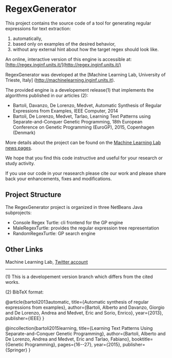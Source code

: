 # RegexGenerator

This project contains the source code of a tool for generating regular expressions for text extraction:

1. automatically,
2. based only on examples of the desired behavior,
3. without any external hint about how the target regex should look like.

An online, interactive version of this engine is accessible at: [http://regex.inginf.units.it/](http://regex.inginf.units.it/)

RegexGenerator was developed at the [Machine Learning Lab, University of Trieste, Italy] (http://machinelearning.inginf.units.it).

The provided engine is a developement release(1) that implements the algorithms published in our articles (2):

* Bartoli, Davanzo, De Lorenzo, Medvet, Automatic Synthesis of Regular Expressions from Examples, IEEE Computer, 2014
* Bartoli, De Lorenzo, Medvet, Tarlao, Learning Text Patterns using Separate-and-Conquer Genetic Programming, 18th European Conference on Genetic Programming (EuroGP), 2015, Copenhagen (Denmark)

More details about the project can be found on the [Machine Learning Lab news pages](http://machinelearning.inginf.units.it/news/newregexgeneratortoolonline).

We hope that you find this code instructive and useful for your research or study activity.

If you use our code in your reasearch please cite our work and please share back your enhancements, fixes and 
modifications.

## Project Structure

The RegexGenerator project is organized in three NetBeans Java subprojects:

* Console Regex Turtle:  cli frontend for the GP engine
* MaleRegexTurtle:       provides the regular expression tree representation
* RandomRegexTurtle:     GP search engine 

## Other Links

Machine Learning Lab, [Twitter account](https://twitter.com/MaleLabTs)

---

(1) This is a developement version branch which differs from the cited works.

(2) BibTeX format:

@article{bartoli2013automatic,
  title={Automatic synthesis of regular expressions from examples},
  author={Bartoli, Alberto and Davanzo, Giorgio and De Lorenzo, Andrea and Medvet, Eric and Sorio, Enrico},
  year={2013},
  publisher={IEEE}
}

@incollection{bartoli2015learning,
  title={Learning Text Patterns Using Separate-and-Conquer Genetic Programming},
  author={Bartoli, Alberto and De Lorenzo, Andrea and Medvet, Eric and Tarlao, Fabiano},
  booktitle={Genetic Programming},
  pages={16--27},
  year={2015},
  publisher={Springer}
}
